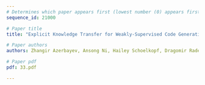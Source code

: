 ```yaml
---
# Determines which paper appears first (lowest number (0) appears first)
sequence_id: 21000

# Paper title
title: "Explicit Knowledge Transfer for Weakly-Supervised Code Generation"

# Paper authors
authors: Zhangir Azerbayev, Ansong Ni, Hailey Schoelkopf, Dragomir Radev 

# Paper pdf
pdf: 33.pdf

---
```

